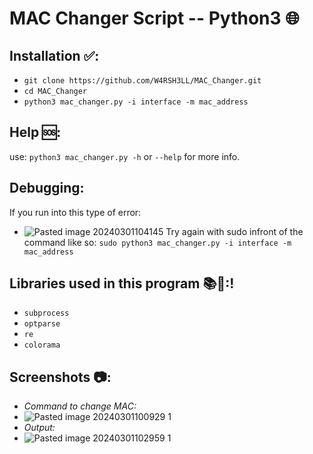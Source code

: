 # MAC Changer Script -- Python3 🌐

## Installation ✅:
- `git clone https://github.com/W4RSH3LL/MAC_Changer.git`
- `cd MAC_Changer`
- `python3 mac_changer.py -i interface -m mac_address`

## Help 🆘:
use:
`python3 mac_changer.py -h` or `--help` for more info.

## Debugging:
If you run into this type of error:
- ![Pasted image 20240301104145](https://github.com/W4RSH3LL/MAC_Changer/assets/129652925/cb20fadb-06db-4ad0-a40c-e7f740a63476)
Try again with sudo infront of the command like so:
`sudo python3 mac_changer.py -i interface -m mac_address` 

## Libraries used in this program 📚📗:!
- `subprocess`
- `optparse`
- `re`
- `colorama`


## Screenshots 📷:

- *Command to change MAC:*
- ![Pasted image 20240301100929 1](https://github.com/W4RSH3LL/MAC_Changer/assets/129652925/cfd76f8e-6e74-4518-bace-9f19d309831b)
- *Output:*
- ![Pasted image 20240301102959 1](https://github.com/W4RSH3LL/MAC_Changer/assets/129652925/d84d1ecd-cdfb-4abb-aece-ac30ad11c629)
